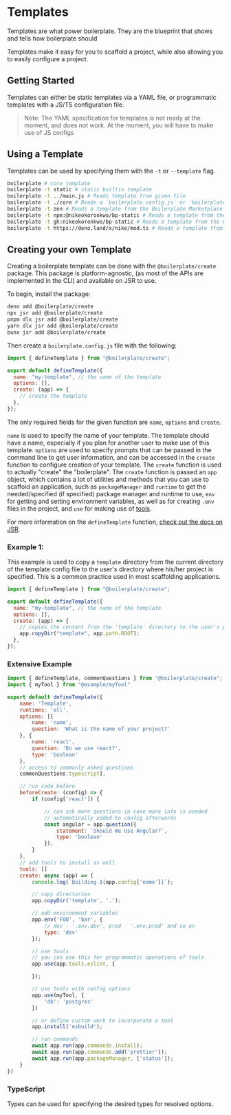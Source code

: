 # Templates

Templates are what power boilerplate. They are the blueprint that shows and
tells how boilerplate should

Templates make it easy for you to scaffold a project, while also allowing you to
easily configure a project.

## Getting Started

Templates can either be static templates via a YAML file, or programmatic
templates with a JS/TS configuration file.

> Note: The YAML specification for templates is not ready at the moment, and
> does not work. At the moment, you will have to make use of JS configs

## Using a Template

Templates can be used by specifying them with the `-t` or `--template` flag.

```bash
boilerplate # core template
boilerplate -t static # static builtin template
boilerplate -t ../main.js # Reads template from given file
boilerplate -t ./core # Reads a `boilerplate.config.js` or `boilerplate.yaml` template file
boilerplate -t zen # Reads a template from the Boilerplate Marketplace
boilerplate -t npm:@nikeokoronkwo/bp-static # Reads a template from the NPM package "@nikeokoronkwo/bp-static"
boilerplate -t gh:nikeokoronkwo/bp-static # Reads a template from the Github Repository "nikeokoronkwo/bp-static"
boilerplate -t https://deno.land/x/nike/mod.ts # Reads a template from the file served at the given URL
```

<!-- Specify more options by  -->

## Creating your own Template

Creating a boilerplate template can be done with the `@boilerplate/create`
package. This package is platform-agnostic, (as most of the APIs are implemented
in the CLI) and available on JSR to use.

To begin, install the package:

```bash
deno add @boilerplate/create
npx jsr add @boilerplate/create
pnpm dlx jsr add @boilerplate/create
yarn dlx jsr add @boilerplate/create
bunx jsr add @boilerplate/create
```

Then create a `boilerplate.config.js` file with the following:

```js
import { defineTemplate } from "@boilerplate/create";

export default defineTemplate({
  name: "my-template", // the name of the template
  options: [],
  create: (app) => {
    // create the template
  },
});
```

The only required fields for the given function are `name`, `options` and
`create`.

`name` is used to specify the name of your template. The template should have a
name, especially if you plan for another user to make use of this template.
`options` are used to specify prompts that can be passed in the command line to
get user information, and can be accessed in the `create` function to configure
creation of your template. The `create` function is used to actually "create"
the "boilerplate". The `create` function is passed an `app` object, which
contains a lot of utilities and methods that you can use to scaffold an
application, such as `packageManager` and `runtime` to get the needed/specified
(if specified) package manager and runtime to use, `env` for getting and setting
environment variables, as well as for creating `.env` files in the project, and
`use` for making use of [tools]().

<!-- You can also run `boilerplate -t template` to create a "boilerplate" template for you-->

For more information on the `defineTemplate` function,
[check out the docs on JSR]().

### Example 1:

This example is used to copy a `template` directory from the current directory
of the template config file to the user's directory where his/her project is
specified. This is a common practice used in most scaffolding applications.

```js
import { defineTemplate } from "@boilerplate/create";

export default defineTemplate({
  name: "my-template", // the name of the template
  options: [],
  create: (app) => {
    // copies the content from the 'template' directory to the user's project root
    app.copyDir("template", app.path.ROOT);
  },
});
```

### Extensive Example

```js
import { defineTemplate, commonQuestions } from "@boilerplate/create";
import { myTool } from "@example/myTool"

export default defineTemplate({
    name: 'Template',
    runtimes: 'all',
    options: [{
        name: 'name',
        question: 'What is the name of your project?'
    }, {
        name: 'react',
        question: 'Do we use react?',
        type: 'boolean'
    },
    // access to commonly asked questions
    commonQuestions.typescript],

    // run code before
    beforeCreate: (config) => {
        if (config['react']) {

            // can ask more questions in case more info is needed
            // automatically added to config afterwards
            const angular = app.question({
                statement: `Should We Use Angular?`,
                type: 'boolean'
            });
        }
    },
    // add tools to install as well
    tools: []
    create: async (app) => {
        console.log(`Building ${app.config['name']}`);

        // copy directories
        app.copyDir('template', '.');

        // add environment variables
        app.env('FOO', 'bar', {
            // dev - '.env.dev', prod - '.env.prod' and so on
            type: 'dev'
        });

        // use tools
        // you can use this for programmatic operations of tools
        app.use(app.tools.eslint, {

        });

        // use tools with config options
        app.use(myTool, {
            'db': 'postgres'
        })

        // or define custom work to incorporate a tool
        app.install('esbuild');

        // run commands
        await app.run(app.commands.install);
        await app.run(app.commands.add('prettier'));
        await app.run(app.packageManager, ['status']);
    }
})
```

### TypeScript

Types can be used for specifying the desired types for resolved options.

